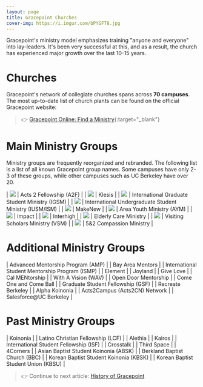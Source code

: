 ```yaml
---
layout: page
title: Gracepoint Churches
cover-img: https://i.imgur.com/bPYGF78.jpg
---
```


Gracepoint's ministry model emphasizes training "anyone and everyone" into lay-leaders. It's been very successful at this, and as a result, the church has experienced major growth over the last 10-15 years.

# Churches

Gracepoint's network of collegiate churches spans across **70 campuses**. The most up-to-date list of church plants can be found on the official Gracepoint website:
> 👉 [Gracepoint Online: Find a Ministry](https://www.gracepointonline.org/find-a-ministry){:target="_blank"}

<!-- 
| UC Berkeley <br/>Lead Pastor: Ed Kang | UC Davis<br/>Lead Pastor: Ed Kang | UCLA<br/>Lead Pastor: Ed Kang |
| UC Santa Cruz<br/>Lead Pastor: Ed Kang | UC San Diego<br/>Lead Pastor: Ed Kang | UC Irvine<br/>Lead Pastor: Ed Kang |
| UC Santa Barbara<br/>Lead Pastor: Ed Kang | UC Riverside<br/>Lead Pastor: Ed Kang | UC Merced<br/>Lead Pastor: Ed Kang |
| University of Southern California (USC)<br/>Lead Pastor: Ed Kang | University of Minnesota (UMN)<br/>Lead Pastor: Ed Kang | University of Pittsburgh (UPitt)<br/>Lead Pastor: Ed Kang |
| University of Texas, Austin<br/>Lead Pastor: Ed Kang | Texas State University (TXST)<br/>Lead Pastor: Ed Kang | University of Washington (UDub)<br/>Lead Pastor: Ed Kang |
| Seattle University<br/>Lead Pastor: Ed Kang | Princeton University<br/>Lead Pastor: Ed Kang | Northwestern University<br/>Lead Pastor: Ed Kang |
| University of Chicago<br/>Lead Pastor: Ed Kang | Azusa Pacific University (APU)<br/>Lead Pastor: Ed Kang | California Institute of Technology (CalTech)<br/>Lead Pastor: Ed Kang |
| Boston University (BU)<br/>Lead Pastor: Ed Kang | Carnegie Mellon University (CMU)<br/>Lead Pastor: Ed Kang | San Jose State University (SJSU)<br/>Lead Pastor: Ed Kang |
| Santa Clara University (SCU)<br/>Lead Pastor: Ed Kang | University of Maryland, College Park (UMD)<br/>Lead Pastor: Ed Kang | University of North Carolina, Chapel Hill (UNC)<br/>Lead Pastor: Ed Kang |
| Rutgers<br/>Lead Pastor: Ed Kang | North Carolina State University (NCSU)<br/>Lead Pastor: Ed Kang | Georgetown University<br/>Lead Pastor: Ed Kang |
| George Mason University (GMU)<br/>Lead Pastor: Ed Kang | George Washington University (GW)<br/>Lead Pastor: Ed Kang | American University<br/>Lead Pastor: Ed Kang |
| University of Virginia (UVA)<br/>Lead Pastor: Ed Kang | San Francisco State University (SFSU)<br/>Lead Pastor: Ed Kang | University of San Francisco (USF)<br/>Lead Pastor: Ed Kang |
| University of San Diego (USD)<br/>Lead Pastor: Ed Kang | San Diego State University (SDSU)<br/>Lead Pastor: Ed Kang | CSU Fullerton (CSUF)<br/>Lead Pastor: Ed Kang |
| CSU Sacramento<br/>Lead Pastor: Ed Kang | CSU Monterey Bay (CSUMB)<br/>Lead Pastor: Ed Kang | Claremont Colleges<br/>Lead Pastor: Ed Kang |
| Westmont College<br/>Lead Pastor: Ed Kang | Loyola Marymount University (LMU)<br/>Lead Pastor: Ed Kang | Cal Poly Pomona (CPP)<br/>Lead Pastor: Ed Kang |
| Orange Coast College (OCC)<br/>Lead Pastor: Ed Kang | Foothill College<br/>Lead Pastor: Ed Kang | De Anza College<br/>Lead Pastor: Ed Kang |
| Ohlone College<br/>Lead Pastor: Ed Kang | College of Alameda (CoA)<br/>Lead Pastor: Ed Kang | Chabot College<br/>Lead Pastor: Ed Kang |
| CSU Long Beach / Long Beach City College (LBCC)<br/>Lead Pastor: Ed Kang | Diablo Valley College (DVC)<br/>Lead Pastor: Ed Kang | Berkeley City College<br/>Lead Pastor: Ed Kang |
| Hsinchu, Taiwan<br/>Lead Pastor: Ed Kang | Stony Brook University<br/>Lead Pastor: Ed Kang | Haverford University<br/>Lead Pastor: Ed Kang |
| Swarthmore College<br/>Lead Pastor: Ed Kang | Bryn Mawr College<br/>Lead Pastor: Ed Kang | Villanova University<br/>Lead Pastor: Ed Kang |
| University of Pennsylvania (UPenn) <br/>Lead Pastor: Ed Kang | Drexel University<br/>Lead Pastor: Ed Kang | Boston College<br/>Lead Pastor: Ed Kang |
| Harvard University<br/>Lead Pastor: Ed Kang | MIT<br/>Lead Pastor: Ed Kang | Northeastern University<br/>Lead Pastor: Ed Kang |
| Tufts University<br/>Lead Pastor: Ed Kang | Babson College<br/>Lead Pastor: Ed Kang | Brandeis University<br/>Lead Pastor: Ed Kang |
| Wellesley University<br/>Lead Pastor: Ed Kang | Bentley University<br/>Lead Pastor: Ed Kang | Johns Hopkins University<br/>Lead Pastor: Ed Kang |
| University of Michigan, Ann Arbor<br/>Lead Pastor: Ed Kang | New York University (NYU)<br/>Lead Pastor: Ed Kang | Stanford University<br/>Lead Pastor: Ed Kang |
| Purdue University<br/>Lead Pastor: Ed Kang | University of Wisconson, Madison<br/>Lead Pastor: Ed Kang | | -->


# Main Ministry Groups

Ministry groups are frequently reorganized and rebranded. The following list is a list of all known Gracepoint group names. Some campuses have only 2-3 of these groups, while other campuses such as UC Berkeley have over 20.

| ![](https://i.imgur.com/KAN06B1.png) | Acts 2 Fellowship (A2F) |
| ![](https://i.imgur.com/AwqOV3f.png) | Klesis |
| ![](https://i.imgur.com/sOhBvoq.png) | International Graduate Student Ministry (IGSM) |
| ![](https://i.imgur.com/tkmRZBe.png) | International Undergraduate Student Ministry (IUSM/ISM) |
| ![](https://i.imgur.com/2G6iakP.png) | MakeNew |
| ![](https://i.imgur.com/gyUH42w.png) | Area Youth Ministry (AYM) |
| ![](https://i.imgur.com/eE84LqD.png) | Impact |
| ![](https://i.imgur.com/7besEN6.png) | Interhigh |
| ![](https://i.imgur.com/zYIrlJT.png) | Elderly Care Ministry |
| ![](https://i.imgur.com/CDnl9M3.png) | Visiting Scholars Ministry (VSM) |
| ![](https://i.imgur.com/SsKtLkB.png) | 5&2 Compassion Ministry |


# Additional Ministry Groups

| Advanced Mentorship Program (AMP) |
| Bay Area Mentors |
| International Student Mentorship Program (ISMP) |
| Element |
| Joyland |
| Give Love |
| Cal MENtorship |
| With A Vision (WAV) |
| Open Door Mentorship |
| Come One and Come Ball |
| Graduate Student Fellowship (GSF) |
| Recreate Berkeley |
| Alpha Koinonia |
| Acts2Campus (Acts2CN) Network |
| Salesforce@UC Berkeley |


# Past Ministry Groups

| Koinonia |
| Latino Christian Fellowship (LCF) |
| Alethia |
| Kairos |
| International Student Fellowship (ISF) |
| Crosstalk |
| Third Space |
| 4Corners |
| Asian Baptist Student Koinonia (ABSK) |
| Berkland Baptist Church (BBC) |
| Korean Baptist Student Koinonia (KBSK) |
| Korean Baptist Student Union (KBSU) |



> 👉 Continue to next article: [History of Gracepoint](history-of-gracepoint.md)


